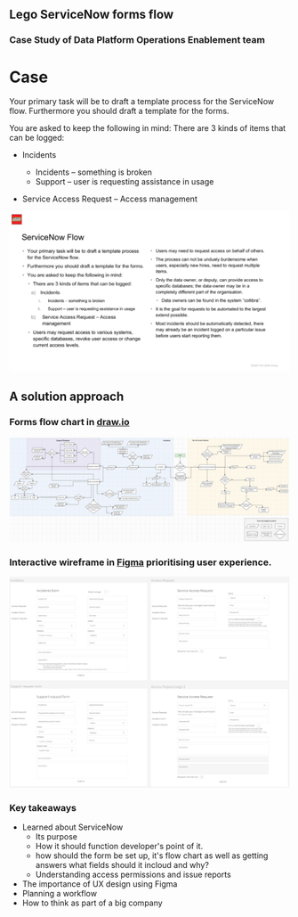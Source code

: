 ## Lego ServiceNow forms flow
### Case Study of Data Platform Operations Enablement team

# Case
Your primary task will be to draft a template process for the ServiceNow flow. Furthermore you should draft a template for the forms.

You are asked to keep the following in mind:
There are 3 kinds of items that can be logged:

* Incidents
  * Incidents – something is broken
  * Support – user is requesting assistance in usage

* Service Access Request – Access management

![](src/img/Requirements.JPG)

## A solution approach
### Forms flow chart in [draw.io](https://drive.google.com/file/d/1jpb90bWlvEtXh-S46Wm_USDrwOQwK-_I/view?usp=sharing)
![](src/img/forms-flow.JPG)

### Interactive wireframe in [Figma](https://www.figma.com/file/XQwwj1t18GPsMxVKiXLbnt/Untitled?node-id=0%3A1) prioritising user experience.

![](src/img/figma.JPG)

### Key takeaways
* Learned about ServiceNow
  * Its purpose
  * How it should function developer's point of it.
  * how should the form be set up, it's flow chart as well as getting answers what fields should it incloud and why?
  * Understanding access permissions and  issue reports
* The importance of UX design using Figma
* Planning a workflow  
* How to think as part of a big company


  
